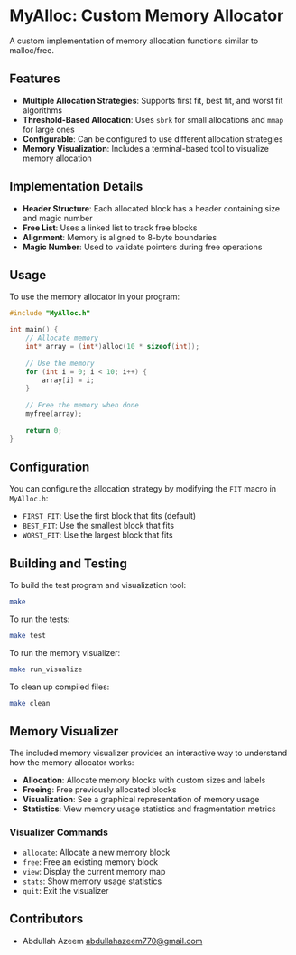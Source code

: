 # MyAlloc: Custom Memory Allocator

A custom implementation of memory allocation functions similar to malloc/free.

## Features

- **Multiple Allocation Strategies**: Supports first fit, best fit, and worst fit algorithms
- **Threshold-Based Allocation**: Uses `sbrk` for small allocations and `mmap` for large ones
- **Configurable**: Can be configured to use different allocation strategies
- **Memory Visualization**: Includes a terminal-based tool to visualize memory allocation

## Implementation Details

- **Header Structure**: Each allocated block has a header containing size and magic number
- **Free List**: Uses a linked list to track free blocks
- **Alignment**: Memory is aligned to 8-byte boundaries
- **Magic Number**: Used to validate pointers during free operations

## Usage

To use the memory allocator in your program:

```c
#include "MyAlloc.h"

int main() {
    // Allocate memory
    int* array = (int*)alloc(10 * sizeof(int));
    
    // Use the memory
    for (int i = 0; i < 10; i++) {
        array[i] = i;
    }
    
    // Free the memory when done
    myfree(array);
    
    return 0;
}
```

## Configuration

You can configure the allocation strategy by modifying the `FIT` macro in `MyAlloc.h`:

- `FIRST_FIT`: Use the first block that fits (default)
- `BEST_FIT`: Use the smallest block that fits
- `WORST_FIT`: Use the largest block that fits

## Building and Testing

To build the test program and visualization tool:

```bash
make
```

To run the tests:

```bash
make test
```

To run the memory visualizer:

```bash
make run_visualize
```

To clean up compiled files:

```bash
make clean
```

## Memory Visualizer

The included memory visualizer provides an interactive way to understand how the memory allocator works:

- **Allocation**: Allocate memory blocks with custom sizes and labels
- **Freeing**: Free previously allocated blocks
- **Visualization**: See a graphical representation of memory usage
- **Statistics**: View memory usage statistics and fragmentation metrics

### Visualizer Commands

- `allocate`: Allocate a new memory block
- `free`: Free an existing memory block
- `view`: Display the current memory map
- `stats`: Show memory usage statistics
- `quit`: Exit the visualizer

## Contributors

- Abdullah Azeem <abdullahazeem770@gmail.com> 
